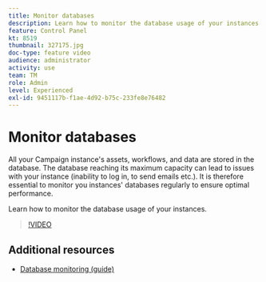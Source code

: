 ```yaml
---
title: Monitor databases
description: Learn how to monitor the database usage of your instances.
feature: Control Panel
kt: 8519
thumbnail: 327175.jpg
doc-type: feature video
audience: administrator
activity: use
team: TM
role: Admin
level: Experienced
exl-id: 9451117b-f1ae-4d92-b75c-233fe8e76482
---
```

# Monitor databases

All your Campaign instance's assets, workflows, and data are stored in the database. The database reaching its maximum capacity can lead to issues with your instance (inability to log in, to send emails etc.). It is therefore essential to monitor you instances' databases regularly to ensure optimal performance.

Learn how to monitor the database usage of your instances.

>[!VIDEO](https://video.tv.adobe.com/v/327175?quality=12)

## Additional resources

* [Database monitoring (guide)](https://experienceleague.adobe.com/docs/control-panel/using/performance-monitoring/database-monitoring.html?lang=en#performance-monitoring)
